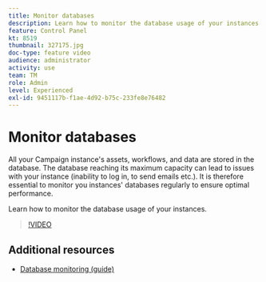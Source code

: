 ```yaml
---
title: Monitor databases
description: Learn how to monitor the database usage of your instances.
feature: Control Panel
kt: 8519
thumbnail: 327175.jpg
doc-type: feature video
audience: administrator
activity: use
team: TM
role: Admin
level: Experienced
exl-id: 9451117b-f1ae-4d92-b75c-233fe8e76482
---
```

# Monitor databases

All your Campaign instance's assets, workflows, and data are stored in the database. The database reaching its maximum capacity can lead to issues with your instance (inability to log in, to send emails etc.). It is therefore essential to monitor you instances' databases regularly to ensure optimal performance.

Learn how to monitor the database usage of your instances.

>[!VIDEO](https://video.tv.adobe.com/v/327175?quality=12)

## Additional resources

* [Database monitoring (guide)](https://experienceleague.adobe.com/docs/control-panel/using/performance-monitoring/database-monitoring.html?lang=en#performance-monitoring)
